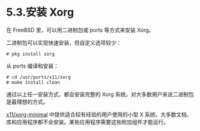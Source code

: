 # 5.3.安装 Xorg  

在 FreeBSD 里，可以用二进制包或 ports 等方式来安装 Xorg。

二进制包可以实现快速安装，但自定义选项较少：

````
# pkg install xorg
````

从 ports 编译和安装：

````
# cd /usr/ports/x11/xorg
# make install clean
````

通过以上任一安装方式，都会安装完整的 Xorg 系统。对大多数用户来说二进制包是最理想的方式。

[x11/xorg-minimal](https://cgit.freebsd.org/ports/tree/x11/xorg-minimal/pkg-descr) 中提供适合较有经验的用户使用的小型 X 系统。大多数文档、库和应用程序都不会安装。某些应用程序需要这些附加组件才能运行。
